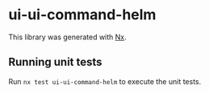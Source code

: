 # ui-ui-command-helm

This library was generated with [Nx](https://nx.dev).


## Running unit tests

Run `nx test ui-ui-command-helm` to execute the unit tests.

